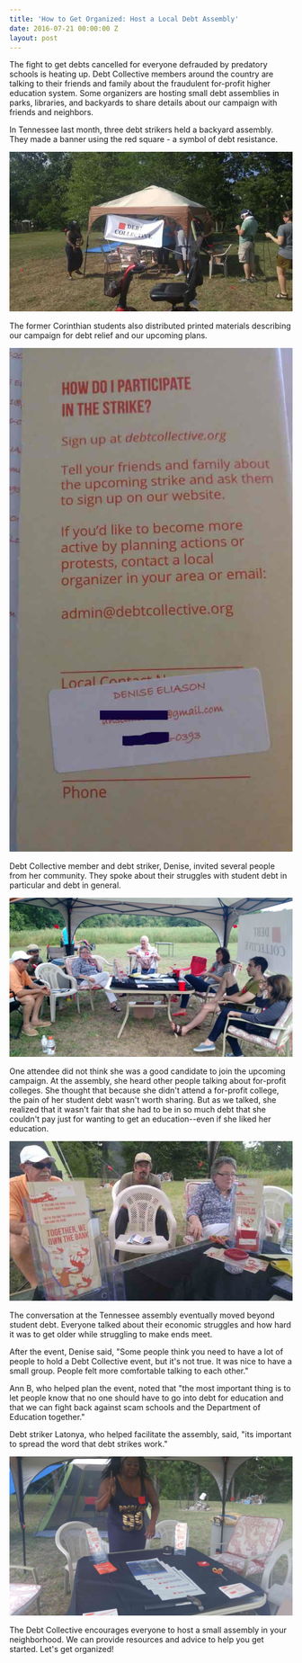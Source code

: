 ```yaml
---
title: 'How to Get Organized: Host a Local Debt Assembly'
date: 2016-07-21 00:00:00 Z
layout: post
---
```


The fight to get debts cancelled for everyone defrauded by predatory schools is heating up. Debt Collective members around the country are talking to their friends and family about the fraudulent for-profit higher education system. Some organizers are hosting small debt assemblies in parks, libraries, and backyards to share details about our campaign with friends and neighbors.
 
In Tennessee last month, three debt strikers held a backyard assembly. They made a banner using the red square - a symbol of debt resistance. 

![alt](/assets/images/2016/07/canapy.jpg)

The former Corinthian students also distributed printed materials describing our campaign for debt relief and our upcoming plans. 

![alt](/assets/images/2016/07/denise_pamphlet.jpg)
 
Debt Collective member and debt striker, Denise, invited several people from her community. They spoke about their struggles with student debt in particular and debt in general. 

![alt](/assets/images/2016/07/assembly4.jpg)


One attendee did not think she was a good candidate to join the upcoming campaign. At the assembly, she heard other people talking about for-profit colleges. She thought that because she didn't attend a for-profit college, the pain of her student debt wasn't worth sharing. But as we talked, she realized that it wasn't fair that she had to be in so much debt that she couldn't pay just for wanting to get an education--even if she liked her education.

![alt](/assets/images/2016/07/assembly_z.jpg)

 
The conversation at the Tennessee assembly eventually moved beyond student debt. Everyone talked about their economic struggles and how hard it was to get older while struggling to make ends meet. 
 
After the event, Denise said, "Some people think you need to have a lot of people to hold a Debt Collective event, but it's not true. It was nice to have a small group. People felt more comfortable talking to each other."
 
Ann B, who helped plan the event, noted that "the most important thing is to let people know that no one should have to go into debt for education and that we can fight back against scam schools and the Department of Education together."

Debt striker Latonya, who helped facilitate the assembly, said, "its important to spread the word that debt strikes work."

![alt](/assets/images/2016/07/debt-asembly---TN_LT.jpg)
 
The Debt Collective encourages everyone to host a small assembly in your neighborhood. We can provide resources and advice to help you get started. Let's get organized!